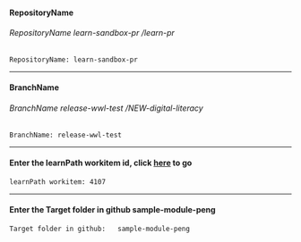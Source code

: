 ﻿#### RepositoryName	
###### RepositoryName  learn-sandbox-pr /learn-pr
```
RepositoryName: learn-sandbox-pr
```
---
#### BranchName	
###### BranchName  release-wwl-test /NEW-digital-literacy
```
BranchName: release-wwl-test
```

---
#### Enter the learnPath workitem id, click [here](https://microsoftdigitallearning.visualstudio.com/Courseware/_workitems/edit/4107) to go
```
learnPath workitem: 4107
```
---
#### Enter the Target folder in github  sample-module-peng  
```
Target folder in github:   sample-module-peng 
```
